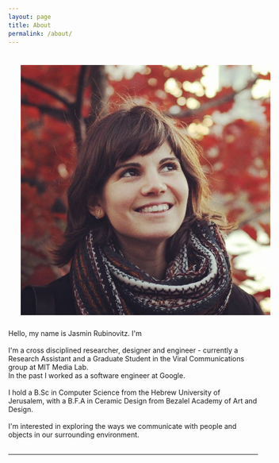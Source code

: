 ```yaml
---
layout: page
title: About
permalink: /about/
---
```


<img class="col one right" src="/img/jasmin.jpg" style="padding:25px">

<div>
Hello, my name is Jasmin Rubinovitz. I'm <span class="changing"></span>
<br>
<br>
I'm a cross disciplined researcher, designer and engineer - currently a Research Assistant and a Graduate Student in the Viral Communications group at MIT Media Lab.
<br>
In the past I worked as a software engineer at Google.  
<br>
<br>
I hold a B.Sc in Computer Science from the Hebrew University of Jerusalem, with a B.F.A in Ceramic Design from Bezalel Academy of Art and Design.  
<br>
<br>
I'm interested in exploring the ways we communicate with people and objects in our surrounding environment.


<!--  <a class="page-link" target="_blank" href="{{ '/JasminRubinovitzCV_2017.pdf' | prepend: site.baseurl }}">Resume</a> -->
</div>

<br/>
<hr/>
<br/>
<span class="contacticon center">
	<a href="mailto:jasrub@gmail.com"><i class="fa fa-envelope-square"></i></a>
	<a href="https://github.com/jasrub" target="_blank"><i class="fa fa-github-square"></i></a>
	<a href="https://il.linkedin.com/pub/jasmin-rubinovitz/a5/a91/9b1" target="_blank"><i class="fa fa-linkedin-square"></i></a>
	<a href="https://www.facebook.com/jasmin.rubinovitz" target="_blank"><i class="fa fa-facebook-square"></i></a>
</span>

<script src="https://ajax.googleapis.com/ajax/libs/jquery/3.1.1/jquery.min.js"></script>

<script type="text/javascript">
	{% include js/typed.js %}
</script>
<script>
  $(function(){
      $(".changing").typed({
        strings: ["a creative technologist", "a maker.", "a developer.", "a designer.", "an artist.", "a researcher."],
        typeSpeed: 50,
				backDelay: 2000,
				showCursor: false,
				loop: true
      });
  });
</script>
